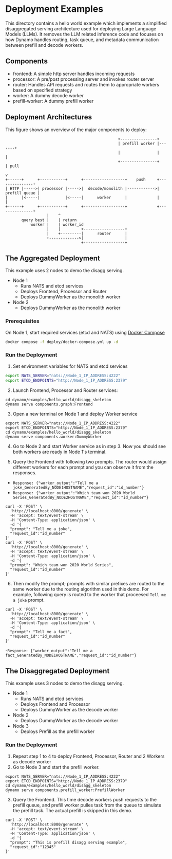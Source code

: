 <!--
SPDX-FileCopyrightText: Copyright (c) 2025 NVIDIA CORPORATION & AFFILIATES.
All rights reserved.
SPDX-License-Identifier: Apache-2.0

Licensed under the Apache License, Version 2.0 (the "License");
you may not use this file except in compliance with the License.
You may obtain a copy of the License at

http://www.apache.org/licenses/LICENSE-2.0

Unless required by applicable law or agreed to in writing, software
distributed under the License is distributed on an "AS IS" BASIS,
WITHOUT WARRANTIES OR CONDITIONS OF ANY KIND, either express or implied.
See the License for the specific language governing permissions and
limitations under the License.
-->

# Deployment Examples

This directory contains a hello world example which implements a simplified disaggregated serving architecture used for deploying Large Language Models (LLMs). It removes the LLM related inference code and focuses on how Dynamo handles routing, task queue, and metadata communication between prefill and decode workers.

## Components

- frontend: A simple http server handles incoming requests
- processor: A pre/post processing server and invokes router server
- router: Handles API requests and routes them to appropriate workers based on specified strategy
- worker: A dummy decode worker
- prefill-worker: A dummy prefill worker

## Deployment Architectures

This figure shows an overview of the major components to deploy:

```
                                                 +----------------+
                                                 | prefill worker |-------+
                                                 |                |       |
                                                 +----------------+       | pull
                                                                          v
+------+      +-----------+      +------------------+    push     +---------------+
| HTTP |----->| processor |----->|  decode/monolith |------------>| prefill queue |
|      |<-----|           |<-----|      worker      |             |               |
+------+      +-----------+      +------------------+             +---------------+
                  |    ^
       query best |    | return
           worker |    | worker_id
                  |    |         +------------------+
                  |    +---------|      router      |
                  +------------->|                  |
                                 +------------------+

```

## The Aggregated Deployment

This example uses 2 nodes to demo the disagg serving.
- Node 1
  - Runs NATS and etcd services
  - Deploys Frontend, Processor and Router
  - Deploys DummyWorker as the monolith worker
- Node 2
  - Deploys DummyWorker as the monolith worker

### Prerequisites
On Node 1, start required services (etcd and NATS) using [Docker Compose](https://github.com/ai-dynamo/dynamo/blob/main/deploy/docker-compose.yml)
```bash
docker compose -f deploy/docker-compose.yml up -d
```

### Run the Deployment

1. Set environment variables for NATS and etcd services

```bash
export NATS_SERVER="nats://Node_1_IP_ADDRESS:4222"
export ETCD_ENDPOINTS="http://Node_1_IP_ADDRESS:2379"
```

2. Launch Frontend, Processor and Router services:
```
cd dynamo/examples/hello_world/disagg_skeleton
dynamo serve components.graph:Frontend
```

3. Open a new terminal on Node 1 and deploy Worker service
```
export NATS_SERVER="nats://Node_1_IP_ADDRESS:4222"
export ETCD_ENDPOINTS="http://Node_1_IP_ADDRESS:2379"
cd dynamo/examples/hello_world/disagg_skeleton
dynamo serve components.worker:DummyWorker
```

4. Go to Node 2 and start Worker service as in step 3.
Now you should see both workers are ready in Node 1's terminal.

5. Query the Frontend with following two prompts. The router would assign different workers for each prompt and you can observe it from the responses.
- `Response: {"worker_output":"Tell me a joke_GeneratedBy_NODE1HOSTNAME","request_id":"id_number"}`
- `Response: {"worker_output":"Which team won 2020 World Series_GeneratedBy_NODE2HOSTNAME","request_id":"id_number"}`
```
curl -X 'POST' \
  'http://localhost:8000/generate' \
  -H 'accept: text/event-stream' \
  -H 'Content-Type: application/json' \
  -d '{
  "prompt": "Tell me a joke",
  "request_id":"id_number"
}'
curl -X 'POST' \
  'http://localhost:8000/generate' \
  -H 'accept: text/event-stream' \
  -H 'Content-Type: application/json' \
  -d '{
  "prompt": "Which team won 2020 World Series",
  "request_id":"id_number"
}'
```
6. Then modify the prompt; prompts with similar prefixes are routed to the same worker due to the routing algorithm used in this demo. For example, following query is routed to the worker that proceesed `Tell me a joke` prompt.
```
curl -X 'POST' \
  'http://localhost:8000/generate' \
  -H 'accept: text/event-stream' \
  -H 'Content-Type: application/json' \
  -d '{
  "prompt": "Tell me a fact",
  "request_id":"id_number"
}'
```
-`Response: {"worker_output":"Tell me a fact_GeneratedBy_NODE1HOSTNAME","request_id":"id_number"}`

## The Disaggregated Deployment

This example uses 3 nodes to demo the disagg serving.
- Node 1
  - Runs NATS and etcd services
  - Deploys Frontend and Processor
  - Deploys DummyWorker as the decode worker
- Node 2
  - Deploys DummyWorker as the decode worker
- Node 3
  - Deploys Prefill as the prefill worker

### Run the Deployment
1. Repeat step 1 to 4 to deploy Frontend, Processor, Router and 2 Workers as decode worker
2. Go to Node 3 and start the prefill worker.
```
export NATS_SERVER="nats://Node_1_IP_ADDRESS:4222"
export ETCD_ENDPOINTS="http://Node_1_IP_ADDRESS:2379"
cd dynamo/examples/hello_world/disagg_skeleton
dynamo serve components.prefill_worker:PrefillWorker
```
3. Query the Frontend. This time decode workers push requests to the prefill queue, and prefill worker pulles task from the queue to simulate the prefill task. The actual prefill is skipped in this demo.
```
curl -X 'POST' \
  'http://localhost:8000/generate' \
  -H 'accept: text/event-stream' \
  -H 'Content-Type: application/json' \
  -d '{
  "prompt": "This is prefill disagg serving example",
  "request_id":"12345"
}'
```
